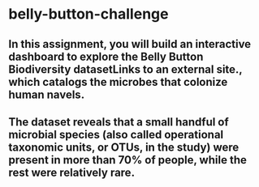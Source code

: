 # belly-button-challenge
## In this assignment, you will build an interactive dashboard to explore the Belly Button Biodiversity datasetLinks to an external site., which catalogs the microbes that colonize human navels.

## The dataset reveals that a small handful of microbial species (also called operational taxonomic units, or OTUs, in the study) were present in more than 70% of people, while the rest were relatively rare.
